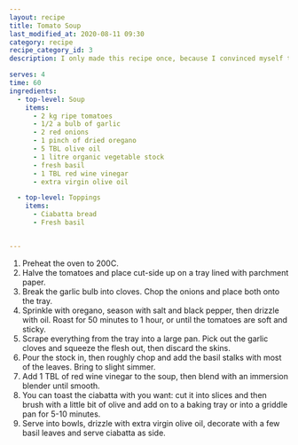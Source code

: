 ```yaml
---
layout: recipe
title: Tomato Soup
last_modified_at: 2020-08-11 09:30
category: recipe
recipe_category_id: 3
description: I only made this recipe once, because I convinced myself to also make the ciabatta myself... which was a ridiculous amount of effort. But the soup was really good and I keep think about making it again, this is one of the few soups, I actually would like to eat in the summer. I love the fruity taste of the tomatoes, it is even more intensified as the roasted in this recipe. Tomatoes are my favourite vegetable (although the're actually a fruit!) and I've had many tomato soups in restaurants lately, only to be disappointed, because they're no match for this recipe... I hope you'll enjoy it as much as I did.

serves: 4
time: 60
ingredients:
  - top-level: Soup
    items:
      - 2 kg ripe tomatoes
      - 1/2 a bulb of garlic
      - 2 red onions
      - 1 pinch of dried oregano
      - 5 TBL olive oil
      - 1 litre organic vegetable stock
      - fresh basil
      - 1 TBL red wine vinegar
      - extra virgin olive oil

  - top-level: Toppings
    items:
      - Ciabatta bread
      - Fresh basil


---
```

1.	Preheat the oven to 200C.
2.	Halve the tomatoes and place cut-side up on a tray lined with parchment paper.
3.	Break the garlic bulb into cloves. Chop the onions and place both onto the tray.
4.	Sprinkle with oregano, season with salt and black pepper, then drizzle with oil. Roast for 50 minutes to 1 hour, or until the tomatoes are soft and sticky.
5.	Scrape everything from the tray into a large pan. Pick out the garlic cloves and squeeze the flesh out, then discard the skins.
6.	Pour the stock in, then roughly chop and add the basil stalks with most of the leaves. Bring to slight simmer.
7.	Add 1 TBL of red wine vinegar to the soup, then blend with an immersion blender until smooth.
8.	You can toast the ciabatta with you want: cut it into slices and then brush with a little bit of olive and add on to a baking tray or into a griddle pan for 5-10 minutes.
9.	Serve into bowls, drizzle with extra virgin olive oil, decorate with a few basil leaves and serve ciabatta as side.
